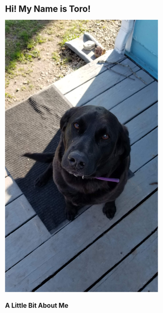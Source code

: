 # Hi! My Name is Toro!
![photo](https://github.com/LL2323/Markdown/blob/main/20210328_172249.jpg)

## A Little Bit About Me
